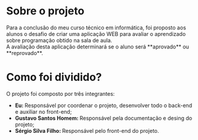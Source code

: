 <h1>Sobre o projeto</h1>
Para a conclusão do meu curso técnico em informática, foi proposto aos alunos o desafio de criar uma aplicação WEB para avaliar o aprendizado sobre programação obtido na sala de aula.
<br> A avaliação desta aplicação determinará se o aluno será **aprovado** ou **reprovado**.
<br>
<h1>Como foi dividido?</h1>
O projeto foi composto por três integrantes: 
<ul>
  <li><strong>Eu: </strong>Responsável por coordenar o projeto, desenvolver todo o back-end e auxiliar no front-end;</li>
  <li><strong>Gustavo Santos Homem: </strong>Responsável pela documentação e desing do projeto;</li>
  <li><strong>Sérgio Silva Filho: </strong>Responsável pelo front-end do projeto.</li>
</ul>
